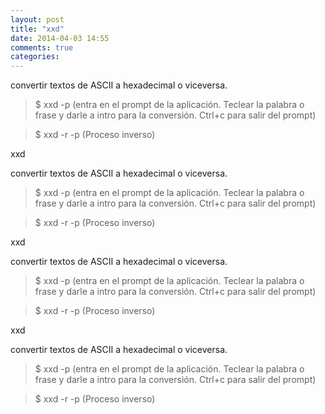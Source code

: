 ```yaml
---
layout: post
title: "xxd"
date: 2014-04-03 14:55
comments: true
categories: 
---
```

convertir textos de ASCII a hexadecimal o viceversa.

>$ xxd -p  (entra en el prompt de la aplicación. Teclear la palabra o frase y darle a intro para la conversión. Ctrl+c para salir del prompt)

>$ xxd -r -p  (Proceso inverso)

xxd

convertir textos de ASCII a hexadecimal o viceversa.

>$ xxd -p  (entra en el prompt de la aplicación. Teclear la palabra o frase y darle a intro para la conversión. Ctrl+c para salir del prompt)

>$ xxd -r -p  (Proceso inverso)

xxd

convertir textos de ASCII a hexadecimal o viceversa.

>$ xxd -p  (entra en el prompt de la aplicación. Teclear la palabra o frase y darle a intro para la conversión. Ctrl+c para salir del prompt)

>$ xxd -r -p  (Proceso inverso)

xxd

convertir textos de ASCII a hexadecimal o viceversa.

>$ xxd -p  (entra en el prompt de la aplicación. Teclear la palabra o frase y darle a intro para la conversión. Ctrl+c para salir del prompt)

>$ xxd -r -p  (Proceso inverso)


